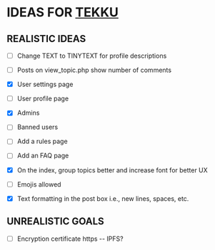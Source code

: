 # IDEAS FOR [TEKKU](tekku.site)
## REALISTIC IDEAS
- [ ] Change TEXT to TINYTEXT for profile descriptions
- [ ] Posts on view_topic.php show number of comments
- [x] User settings page
- [ ] User profile page
- [x] Admins
- [ ] Banned users
- [ ] Add a rules page
- [ ] Add an FAQ page
- [x] On the index, group topics better and increase font for better UX
- [ ] Emojis allowed
- [x] Text formatting in the post box i.e., new lines, spaces, etc.


## UNREALISTIC GOALS
- [ ] Encryption certificate https
-- IPFS?
